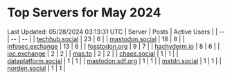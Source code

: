 # Top Servers for May 2024
Last Updated: 05/28/2024 03:13:31 UTC
| Server | Posts | Active Users |
| -- | -- | -- |
| [techhub.social](https://techhub.social/tags/PowerShell) | 23 | 6 |
| [mastodon.social](https://mastodon.social/tags/PowerShell) | 18 | 8 |
| [infosec.exchange](https://infosec.exchange/tags/PowerShell) | 13 | 6 |
| [fosstodon.org](https://fosstodon.org/tags/PowerShell) | 9 | 7 |
| [hachyderm.io](https://hachyderm.io/tags/PowerShell) | 8 | 6 |
| [ioc.exchange](https://ioc.exchange/tags/PowerShell) | 2 | 2 |
| [mas.to](https://mas.to/tags/PowerShell) | 2 | 2 |
| [chaos.social](https://chaos.social/tags/PowerShell) | 1 | 1 |
| [dataplatform.social](https://dataplatform.social/tags/PowerShell) | 1 | 1 |
| [mastodon.sdf.org](https://mastodon.sdf.org/tags/PowerShell) | 1 | 1 |
| [mstdn.social](https://mstdn.social/tags/PowerShell) | 1 | 1 |
| [norden.social](https://norden.social/tags/PowerShell) | 1 | 1 |
